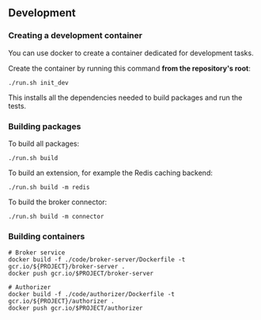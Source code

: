 ## Development

### Creating a development container

You can use docker to create a container dedicated for development tasks.

Create the container by running this command **from the repository's root**:

```shell
./run.sh init_dev
```

This installs all the dependencies needed to build packages and run the tests.

### Building packages

To build all packages:

```shell
./run.sh build
```

To build an extension, for example the Redis caching backend:

```shell
./run.sh build -m redis
```

To build the broker connector:

```shell
./run.sh build -m connector
```

### Building containers

```shell
# Broker service
docker build -f ./code/broker-server/Dockerfile -t gcr.io/${PROJECT}/broker-server .
docker push gcr.io/$PROJECT/broker-server

# Authorizer
docker build -f ./code/authorizer/Dockerfile -t gcr.io/${PROJECT}/authorizer .
docker push gcr.io/$PROJECT/authorizer
```
